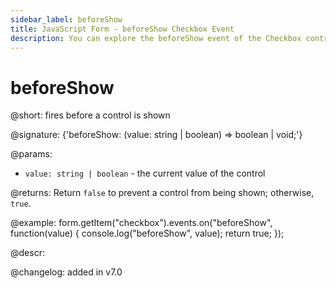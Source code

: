 ```yaml
---
sidebar_label: beforeShow
title: JavaScript Form - beforeShow Checkbox Event 
description: You can explore the beforeShow event of the Checkbox control of Form in the documentation of the DHTMLX JavaScript UI library. Browse developer guides and API reference, try out code examples and live demos, and download a free 30-day evaluation version of DHTMLX Suite.
---
```


# beforeShow

@short: fires before a control is shown

@signature: {'beforeShow: (value: string | boolean) => boolean | void;'}

@params:
- `value: string | boolean` - the current value of the control

@returns:
Return `false` to prevent a control from being shown; otherwise, `true`.

@example:
form.getItem("checkbox").events.on("beforeShow", function(value) {
    console.log("beforeShow", value);
    return true;
});

@descr:

@changelog: added in v7.0
